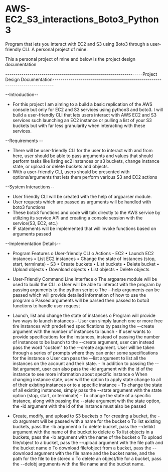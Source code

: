 # AWS-EC2_S3_interactions_Boto3_Python3
Program that lets you interact with EC2 and S3 using Boto3 through a user-friendly CLI. A personal project of mine.

This a personal project of mine and below is the project design documentation

--------------------------------------------------------------------Project Design Documentation------------------------------------------------------------------------------

--Introduction--
  - For this project I am aiming to a build a basic replication of the AWS console but only for EC2 and S3 services using python3 and boto3.
    I will build a user-friendly CLI that lets users interact with AWS EC2 and S3 services such launching an EC2 instance or pulling a list of your S3 buckets 
    but with far less granularity when interacting with these services.


--Requirements --
  - There will be user-friendly CLI for the user to interact with and from here, user should be able to pass arguments and values that should perform tasks like 
    listing ec2 instances or s3 buckets, change instance state, or upload or delete buckets and objects.
  - With a user-friendly CLI, users should be presented with options/arguments that lets them perform various S3 and EC2 actions


--System Interactions--
  - User friendly CLI will be created with the help of argparser module. 
  - User requests which are passed as arguments will be handled with boto3 functions
  - These boto3 functions and code will talk directly to the AWS service by utilizing its service API and creating a console session with the service(S3, EC2, etc.)
  - IF statements will be implemented that will invoke functions based on arguments passed 


--Implementation Details-- 
  - Program Features
      o	User-friendly CLI
      o	Actions
          - EC2
              •	Launch EC2 instances
              •	List EC2 instances
              •	Change the state of instances (stop, start, terminate)
          - S3
              •	Create buckets
              •	List buckets 
              •	Delete bucket
              •	Upload objects
              •	Download objects
              •	List objects
              •	Delete objects
              
  - User-Friendly Command Line Interface 
      o	The argparse module will be used to build the CLI.
      o	User will be able to interact with the program by passing arguments to the python script
      o	The --help arguments can be passed which will provide detailed information of how to use the program
      o	Passed arguments will be parsed then passed to boto3 functions to handle user request
  
  - Launch, list and change the state of instances
      o	Program will provide two ways to launch instances
          - User can simply launch one or more free tire instances with predefined specifications  by passing the --create argument with the number of instances to launch
          - If user wants to provide specifications for the instances, instead of passing the number of instances to be launch to the --create argument, user can instead pass 
          the word "custom" to the --create argument. User will be taken through a series of prompts where they can enter some specifications for the instance
      o	User can pass the --list argument to list all the instances on the account and their state. 
          - In addition to passing the --list argument, user can also pass the -id argument with the id of the instance to see more information about specific instance 
      o	When changing instance state, user will the option to apply state change to all of their existing instances or to a specific instance
          - To change the state of all existing instances, simply pass the --state argument with the state option (stop, start, or terminate)
          - To change the state of a specific instance, along with passing the --state argument with the state option, the -id argument with the id of the instance must also be passed
 
 - Create, modify, and upload to S3 buckets
      o	For creating a bucket, the -cb argument will be passed with a name for the bucket
      o	To list existing buckets, pass the -lb argument
      o	To delete bucket, pass the --delbkt argument with the name of the bucket to delete
      o	To list objects in a buckets, pass the -lo argument with the name of the bucket
      o	To upload file/object to a bucket, pass the --upload argument with the file path and the bucket name
      o	To download file/object from a bucket, pass the --download argument with the file name and the bucket name, and the path for the file to be stored
      o	To delete an object/file for a bucket, pass the --delobj arguments with the file name and the bucket name.